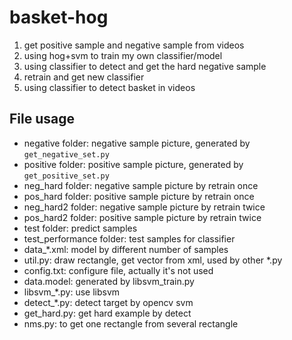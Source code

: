 # basket-hog
 1. get positive sample and negative sample from videos
 2. using hog+svm to train my own classifier/model
 3. using classifier to detect and get the hard negative sample
 4. retrain and get new classifier
 5. using classifier to detect basket in videos

## File usage
 - negative folder: negative sample picture, generated by `get_negative_set.py` 
 - positive folder: positive sample picture, generated by `get_positive_set.py` 
 - neg_hard folder: negative sample picture by retrain once 
 - pos_hard folder: positive sample picture by retrain once
 - neg_hard2 folder: negative sample picture by retrain twice
 - pos_hard2 folder: positive sample picture by retrain twice
 - test folder: predict samples 
 - test_performance folder: test samples for classifier
 - data_*.xml: model by different number of samples
 - util.py: draw rectangle, get vector from xml, used by other *.py 
 - config.txt: configure file, actually it's not used 
 - data.model: generated by libsvm_train.py 
 - libsvm_*.py: use libsvm 
 - detect_*.py: detect target by opencv svm
 - get_hard.py: get hard example by detect 
 - nms.py: to get one rectangle from several rectangle 

